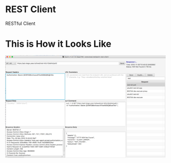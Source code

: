 REST Client
===========

RESTful Client

# This is How it Looks Like

![REST Client on Mac OS X](rest-client.png "REST Client on Mac OS X")
